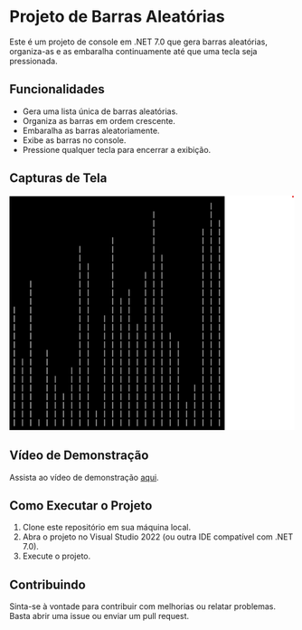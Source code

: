 # Projeto de Barras Aleatórias

Este é um projeto de console em .NET 7.0 que gera barras aleatórias, organiza-as e as embaralha continuamente até que uma tecla seja pressionada.

## Funcionalidades

- Gera uma lista única de barras aleatórias.
- Organiza as barras em ordem crescente.
- Embaralha as barras aleatoriamente.
- Exibe as barras no console.
- Pressione qualquer tecla para encerrar a exibição.

## Capturas de Tela

![Barras Aleatórias](https://github.com/DanielHoffmannO/BarrasAleatorias/blob/devlop/imagens/Inicio.png)

## Vídeo de Demonstração

Assista ao vídeo de demonstração [aqui](https://github.com/DanielHoffmannO/BarrasAleatorias/blob/devlop/videos/2023-09-12%2000-09-32.mkv).

## Como Executar o Projeto

1. Clone este repositório em sua máquina local.
2. Abra o projeto no Visual Studio 2022 (ou outra IDE compatível com .NET 7.0).
3. Execute o projeto.

## Contribuindo

Sinta-se à vontade para contribuir com melhorias ou relatar problemas. Basta abrir uma issue ou enviar um pull request.
